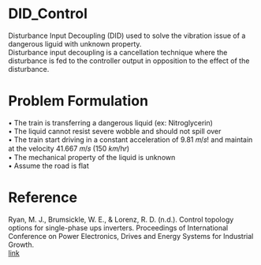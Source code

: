 # DID_Control

Disturbance Input Decoupling (DID) used to solve the vibration issue of a dangerous liguid with unknown property.   
Disturbance input decoupling is a cancellation technique where the disturbance is fed to the controller output in opposition to the effect of the disturbance.  

# Problem Formulation
• The train is transferring a dangerous liquid (ex: Nitroglycerin)  
• The liquid cannot resist severe wobble and should not spill over  
• The train start driving in a constant acceleration of 9.81 𝑚/𝑠! and maintain at the velocity 41.667 𝑚/𝑠 (150 𝑘𝑚/h𝑟)  
• The mechanical property of the liquid is unknown  
• Assume the road is flat  

# Reference
Ryan, M. J., Brumsickle, W. E., & Lorenz, R. D. (n.d.). Control topology options for single-phase ups inverters. Proceedings of International Conference on Power Electronics, Drives and Energy Systems for Industrial Growth.  
[link](https://doi.org/10.1109/pedes.1996.539673)
